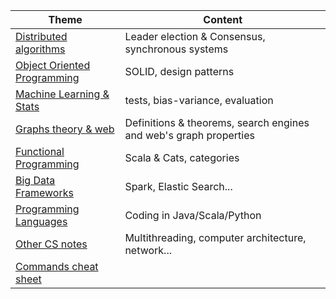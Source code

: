 |Theme|Content|
|--|--|
|[Distributed algorithms](da.html)|Leader election & Consensus, synchronous systems|
|[Object Oriented Programming](OOP.html)|SOLID, design patterns|
|[Machine Learning & Stats](ML.html)|tests, bias-variance, evaluation|
|[Graphs theory & web](graph.html)|Definitions & theorems, search engines and web's graph properties|
|[Functional Programming](FP.html)|Scala & Cats, categories|
|[Big Data Frameworks](bd.html)|Spark, Elastic Search...|
|[Programming Languages](pl.html)|Coding in Java/Scala/Python|
|[Other CS notes](div.html)|Multithreading, computer architecture, network...|
|[Commands cheat sheet](cmd.html)||
